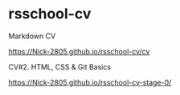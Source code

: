 # rsschool-cv

Markdown CV

https://Nick-2805.github.io/rsschool-cv/cv

CV#2. HTML, CSS & Git Basics

https://Nick-2805.github.io/rsschool-cv-stage-0/

